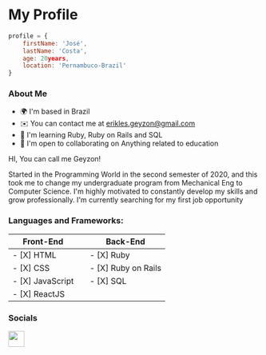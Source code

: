 # My Profile

```JavaScript
profile = {
    firstName: 'José',
    lastName: 'Costa',
    age: 20years,
    location: 'Pernambuco-Brazil'
}
```

### About Me

*   🌍  I'm based in Brazil
*   ✉️  You can contact me at [erikles.geyzon@gmail.com](mailto:erikles.geyzon@gmail.com)
*   🧠  I'm learning Ruby, Ruby on Rails and SQL
*   🤝  I'm open to collaborating on Anything related to education

HI, You can call me Geyzon!

Started in the Programming World in the second semester of 2020, and this took me to change my undergraduate program from Mechanical Eng to Computer Science.
I'm highly motivated to constantly develop my skills and grow professionally.
I'm currently searching for my first job opportunity

### Languages and Frameworks:

|     Front-End             |  |     Back-End              |
|   ---------------         |--|   --------------          |
|- [X] HTML                 |  | - [X] Ruby                |
|- [X] CSS                  |  | - [X] Ruby on Rails       |
|- [X] JavaScript           |  | - [X] SQL                 |
|- [X] ReactJS              |  |                           |


### Socials

<a href="https://www.linkedin.com/in/geyzoncosta" target="_blank" rel="noreferrer"><img src="https://raw.githubusercontent.com/gauravghongde/social-icons/master/PNG/Color/LinkedIN.png" width="32" height="32" /></a>
